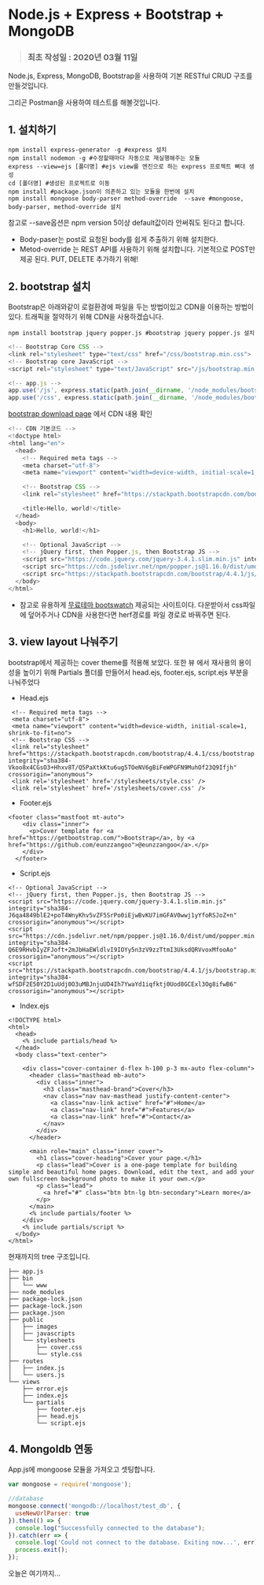 # Node.js + Express + Bootstrap + MongoDB

> ### 최초 작성일 : 2020년 03월 11일



Node.js, Express, MongoDB,  Bootstrap을 사용하여 기본 RESTful CRUD 구조를 만들것입니다. 

그리곤 Postman을 사용하여 테스트를 해볼것입니다.    


## 1. 설치하기

```shell
npm install express-generator -g #express 설치
npm install nodemon -g #수정할때마다 자동으로 재실행해주는 모듈
express --view=ejs [폴더명] #ejs view를 엔진으로 하는 express 프로젝트 뼈대 생성
cd [폴더명] #생성된 프로젝트로 이동
npm install #package.json이 의존하고 있는 모듈을 한번에 설치
npm install mongoose body-parser method-override  --save #mongoose, body-parser, method-override 설치
```

참고로 --save옵션은 npm version 5이상 default값이라 안써줘도 된다고 합니다.

* Body-paser는 post로 요청된 body를 쉽게 추출하기 위해 설치한다.
* Metod-override 는 REST API를 사용하기 위해 설치합니다. 기본적으로 POST만 제공 된다. PUT, DELETE 추가하기 위해!    


## 2. bootstrap 설치

Bootstrap은 아래와같이 로컬환경에 파일을 두는 방법이있고 CDN을 이용하는 방법이있다. 트래픽을 절약하기 위해 CDN을 사용하겠습니다.

```shell
npm install bootstrap jquery popper.js #bootstrap jquery popper.js 설치
```

```js
<!-- Bootstrap Core CSS -->
<link rel="stylesheet" type="text/css" href="/css/bootstrap.min.css">
<!-- Bootstrap core JavaScript -->
<script rel="stylesheet" type="text/JavaScript" src="/js/bootstrap.min.js"></script>
```

```js
<!-- app.js -->
app.use('/js', express.static(path.join(__dirname, '/node_modules/bootstrap/dist/js')));
app.use('/css', express.static(path.join(__dirname, '/node_modules/bootstrap/dist/css')));
```



[bootstrap download page](http://bootstrapk.com/getting-started/#download) 에서  CDN 내용 확인

```js
<!-- CDN 기본코드 -->
<!doctype html>
<html lang="en">
  <head>
    <!-- Required meta tags -->
    <meta charset="utf-8">
    <meta name="viewport" content="width=device-width, initial-scale=1, shrink-to-fit=no">

    <!-- Bootstrap CSS -->
    <link rel="stylesheet" href="https://stackpath.bootstrapcdn.com/bootstrap/4.4.1/css/bootstrap.min.css" integrity="sha384-Vkoo8x4CGsO3+Hhxv8T/Q5PaXtkKtu6ug5TOeNV6gBiFeWPGFN9MuhOf23Q9Ifjh" crossorigin="anonymous">

    <title>Hello, world!</title>
  </head>
  <body>
    <h1>Hello, world!</h1>

    <!-- Optional JavaScript -->
    <!-- jQuery first, then Popper.js, then Bootstrap JS -->
    <script src="https://code.jquery.com/jquery-3.4.1.slim.min.js" integrity="sha384-J6qa4849blE2+poT4WnyKhv5vZF5SrPo0iEjwBvKU7imGFAV0wwj1yYfoRSJoZ+n" crossorigin="anonymous"></script>
    <script src="https://cdn.jsdelivr.net/npm/popper.js@1.16.0/dist/umd/popper.min.js" integrity="sha384-Q6E9RHvbIyZFJoft+2mJbHaEWldlvI9IOYy5n3zV9zzTtmI3UksdQRVvoxMfooAo" crossorigin="anonymous"></script>
    <script src="https://stackpath.bootstrapcdn.com/bootstrap/4.4.1/js/bootstrap.min.js" integrity="sha384-wfSDF2E50Y2D1uUdj0O3uMBJnjuUD4Ih7YwaYd1iqfktj0Uod8GCExl3Og8ifwB6" crossorigin="anonymous"></script>
  </body>
</html>
```

+ 참고로 유용하게 [무료테마 bootswatch](https://bootswatch.com/_) 제공되는 사이트이다. 다운받아서 css파일에 덮어주거나 CDN을 사용한다면 herf경로를 파일 경로로 바꿔주면 된다.    


## 3. view layout 나눠주기

bootstrap에서 제공하는 cover theme를 적용해 보았다. 또한 뷰 에서 재사용의 용이성을 높이기 위해 Partials 폴더를 만들어서 head.ejs, footer.ejs, script.ejs 부분을 나눠주었다

* Head.ejs

```ejs
 <!-- Required meta tags -->
 <meta charset="utf-8">
 <meta name="viewport" content="width=device-width, initial-scale=1, shrink-to-fit=no">
 <!-- Bootstrap CSS -->
 <link rel="stylesheet" href="https://stackpath.bootstrapcdn.com/bootstrap/4.4.1/css/bootstrap.min.css" integrity="sha384-Vkoo8x4CGsO3+Hhxv8T/Q5PaXtkKtu6ug5TOeNV6gBiFeWPGFN9MuhOf23Q9Ifjh" crossorigin="anonymous">
 <link rel='stylesheet' href='/stylesheets/style.css' />
 <link rel='stylesheet' href='/stylesheets/cover.css' />
```

* Footer.ejs

```ejs
<footer class="mastfoot mt-auto">
    <div class="inner">
      <p>Cover template for <a href="https://getbootstrap.com/">Bootstrap</a>, by <a href="https://github.com/eunzzangoo">@eunzzangoo</a>.</p>
    </div>
  </footer>
```

* Script.ejs

```ejs
<!-- Optional JavaScript -->
<!-- jQuery first, then Popper.js, then Bootstrap JS -->
<script src="https://code.jquery.com/jquery-3.4.1.slim.min.js" integrity="sha384-J6qa4849blE2+poT4WnyKhv5vZF5SrPo0iEjwBvKU7imGFAV0wwj1yYfoRSJoZ+n" crossorigin="anonymous"></script>
<script src="https://cdn.jsdelivr.net/npm/popper.js@1.16.0/dist/umd/popper.min.js" integrity="sha384-Q6E9RHvbIyZFJoft+2mJbHaEWldlvI9IOYy5n3zV9zzTtmI3UksdQRVvoxMfooAo" crossorigin="anonymous"></script>
<script src="https://stackpath.bootstrapcdn.com/bootstrap/4.4.1/js/bootstrap.min.js" integrity="sha384-wfSDF2E50Y2D1uUdj0O3uMBJnjuUD4Ih7YwaYd1iqfktj0Uod8GCExl3Og8ifwB6" crossorigin="anonymous"></script>
```

* Index.ejs

```ejs
<!DOCTYPE html>
<html>
  <head>
    <% include partials/head %>
  </head>
  <body class="text-center">

    <div class="cover-container d-flex h-100 p-3 mx-auto flex-column">
      <header class="masthead mb-auto">
        <div class="inner">
          <h3 class="masthead-brand">Cover</h3>
          <nav class="nav nav-masthead justify-content-center">
            <a class="nav-link active" href="#">Home</a>
            <a class="nav-link" href="#">Features</a>
            <a class="nav-link" href="#">Contact</a>
          </nav>
        </div>
      </header>

      <main role="main" class="inner cover">
        <h1 class="cover-heading">Cover your page.</h1>
        <p class="lead">Cover is a one-page template for building simple and beautiful home pages. Download, edit the text, and add your own fullscreen background photo to make it your own.</p>
        <p class="lead">
          <a href="#" class="btn btn-lg btn-secondary">Learn more</a>
        </p>
      </main>
      <% include partials/footer %>
    </div>
    <% include partials/script %>
  </body>
</html>
```



현재까지의 tree 구조입니다.

```
├── app.js
├── bin
│   └── www
├── node_modules
├── package-lock.json
├── package-lock.json
├── package.json
├── public
│   ├── images
│   ├── javascripts
│   └── stylesheets
│       ├── cover.css
│       └── style.css
├── routes
│   ├── index.js
│   └── users.js
└── views
    ├── error.ejs
    ├── index.ejs
    └── partials
        ├── footer.ejs
        ├── head.ejs
        └── script.ejs
```    


## 4. Mongoldb 연동

App.js에 mongoose 모듈을 가져오고 셋팅합니다.

```js
var mongoose = require('mongoose'); 

//database
mongoose.connect('mongodb://localhost/test_db', {
  useNewUrlParser: true
}).then(() => {
  console.log("Successfully connected to the database");    
}).catch(err => {
  console.log('Could not connect to the database. Exiting now...', err);
  process.exit();
});
```



오늘은 여기까지...

